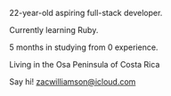 22-year-old aspiring full-stack developer. 

Currently learning Ruby.

5 months in studying from 0 experience.

Living in the Osa Peninsula of Costa Rica

Say hi! zacwilliamson@icloud.com

